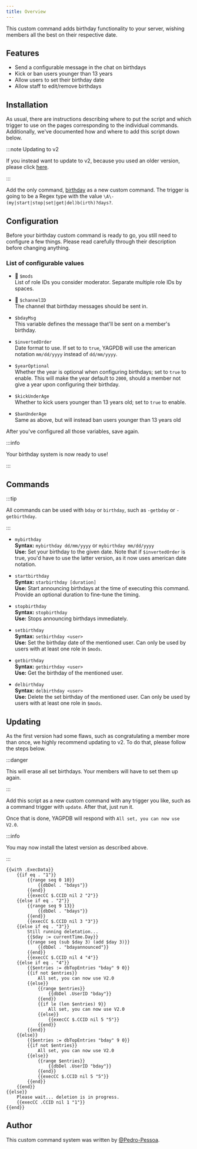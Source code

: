 ```yaml
---
title: Overview
---
```


This custom command adds birthday functionality to your server, wishing members all the best on their respective date.

## Features

- Send a configurable message in the chat on birthdays
- Kick or ban users younger than 13 years
- Allow users to set their birthday date
- Allow staff to edit/remove birthdays

## Installation

As usual, there are instructions describing where to put the script and which trigger to use on the pages corresponding to the individual commands.
Additionally, we've documented how and where to add this script down below.

:::note Updating to v2

If you instead want to update to v2, because you used an older version, please click [here](overview#updating).

:::

Add the only command, [birthday](main-cc) as a new custom command. The trigger is going to be a Regex type with the value `\A\-(my|start|stop|set|get|del)b(irth)?days?`.

## Configuration

Before your birthday custom command is ready to go, you still need to configure a few things. Please read carefully through their description before changing anything.

### List of configurable values

- 📌 `$mods`<br />
  List of role IDs you consider moderator. Separate multiple role IDs by spaces.

- 📌 `$channelID`<br />
  The channel that birthday messages should be sent in.

- `$bdayMsg`<br />
  This variable defines the message that'll be sent on a member's birthday.

- `$invertedOrder`<br />
  Date format to use. If set to to `true`, YAGPDB will use the american notation `mm/dd/yyyy` instead of `dd/mm/yyyy`.

- `$yearOptional`<br />
  Whether the year is optional when configuring birthdays; set to `true` to enable. This will make the year default to `2000`, should a member not give a year upon configuring their birthday.

- `$kickUnderAge`<br />
  Whether to kick users younger than 13 years old; set to `true` to enable.

- `$banUnderAge`<br />
  Same as above, but will instead ban users younger than 13 years old

After you've configured all those variables, save again.

:::info

Your birthday system is now ready to use!

:::

## Commands

:::tip

All commands can be used with `bday` or `birthday`, such as `-getbday` or `-getbirthday`.

:::

- `mybirthday`<br />
  **Syntax:** `mybirthday dd/mm/yyyy` or `mybirthday mm/dd/yyyy`  
  **Use:** Set your birthday to the given date. Note that if `$invertedOrder` is true, you'd have to use the latter version, as it now uses american date notation.

- `startbirthday`<br />
  **Syntax:** `starbirthday [duration]`  
  **Use:** Start announcing birthdays at the time of executing this command. Provide an optional duration to fine-tune the timing.

- `stopbirthday`<br />
  **Syntax:** `stopbirthday`  
  **Use:** Stops announcing birthdays immediately.

- `setbirthday`<br />
  **Syntax:** `setbirthday <user>`  
  **Use:** Set the birthday date of the mentioned user. Can only be used by users with at least one role in `$mods`.

- `getbirthday`<br />
  **Syntax:** `getbirthday <user>`  
  **Use:** Get the birthday of the mentioned user.

- `delbirthday`<br />
  **Syntax:** `delbirthday <user>`  
  **Use:** Delete the set birthday of the mentioned user. Can only be used by users with at least one role in `$mods`.

## Updating

As the first version had some flaws, such as congratulating a member more than once, we highly recommend updating to v2. To do that, please follow the steps below.

:::danger

This will erase all set birthdays. Your members will have to set them up again.

:::

Add this script as a new custom command with any trigger you like, such as a command trigger with `update`. After that, just run it.

Once that is done, YAGPDB will respond with `All set, you can now use V2.0`.

:::info

You may now install the latest version as described above.

:::

```gotmpl
{{with .ExecData}}
	{{if eq . "1"}}
		{{range seq 0 10}}
			{{dbDel . "bdays"}}
		{{end}}
		{{execCC $.CCID nil 2 "2"}}
	{{else if eq . "2"}}
		{{range seq 9 13}}
			{{dbDel . "bdays"}}
		{{end}}
		{{execCC $.CCID nil 3 "3"}}
	{{else if eq . "3"}}
		Still running deletation...
		{{$day := currentTime.Day}}
		{{range seq (sub $day 3) (add $day 3)}}
			{{dbDel . "bdayannounced"}}
		{{end}}
		{{execCC $.CCID nil 4 "4"}}
	{{else if eq . "4"}}
		{{$entries := dbTopEntries "bday" 9 0}}
		{{if not $entries}}
			All set, you can now use V2.0
		{{else}}
			{{range $entries}}
				{{dbDel .UserID "bday"}}
			{{end}}
			{{if le (len $entries) 9}}
				All set, you can now use V2.0
			{{else}}
				{{execCC $.CCID nil 5 "5"}}
			{{end}}
		{{end}}
	{{else}}
		{{$entries := dbTopEntries "bday" 9 0}}
		{{if not $entries}}
			All set, you can now use V2.0
		{{else}}
			{{range $entries}}
				{{dbDel .UserID "bday"}}
			{{end}}
			{{execCC $.CCID nil 5 "5"}}
		{{end}}
	{{end}}
{{else}}
	Please wait... deletion is in progress.
	{{execCC .CCID nil 1 "1"}}
{{end}}
```

## Author

This custom command system was written by [@Pedro-Pessoa](https://github.com/Pedro-Pessoa).
